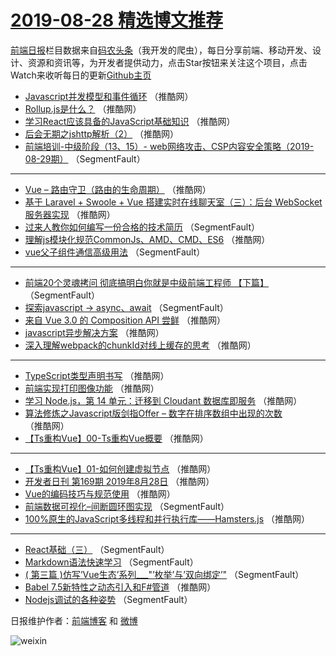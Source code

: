 # [2019-08-28 精选博文推荐](https://toutiao.qdkfweb.cn/date/2019/08/28)

[前端日报](https://qdkfweb.cn/c/news)栏目数据来自[码农头条](https://toutiao.qdkfweb.cn/)（我开发的爬虫），每日分享前端、移动开发、设计、资源和资讯等，为开发者提供动力，点击Star按钮来关注这个项目，点击Watch来收听每日的更新[Github主页](https://github.com/kujian/frontendDaily)
* [Javascript并发模型和事件循环](https://toutiao.qdkfweb.cn/122934.html) （推酷网）
* [Rollup.js是什么？](https://toutiao.qdkfweb.cn/122935.html) （推酷网）
* [学习React应该具备的JavaScript基础知识](https://toutiao.qdkfweb.cn/122933.html) （推酷网）
* [后会无期之jshttp解析（2）](https://toutiao.qdkfweb.cn/122923.html) （推酷网）
* [前端培训-中级阶段（13、15）- web网络攻击、CSP内容安全策略（2019-08-29期）](https://toutiao.qdkfweb.cn/122895.html) （SegmentFault）

***
* [Vue &#8211; 路由守卫（路由的生命周期）](https://toutiao.qdkfweb.cn/122929.html) （推酷网）
* [基于 Laravel + Swoole + Vue 搭建实时在线聊天室（三）：后台 WebSocket 服务器实现](https://toutiao.qdkfweb.cn/122906.html) （推酷网）
* [过来人教你如何编写一份合格的技术简历](https://toutiao.qdkfweb.cn/122885.html) （SegmentFault）
* [理解js模块化规范CommonJs、AMD、CMD、ES6](https://toutiao.qdkfweb.cn/122917.html) （推酷网）
* [vue父子组件通信高级用法](https://toutiao.qdkfweb.cn/122896.html) （SegmentFault）

***
* [前端20个灵魂拷问 彻底搞明白你就是中级前端工程师 【下篇】](https://toutiao.qdkfweb.cn/122886.html) （SegmentFault）
* [探索javascript -&gt; async、await](https://toutiao.qdkfweb.cn/122889.html) （SegmentFault）
* [来自 Vue 3.0 的 Composition API 尝鲜](https://toutiao.qdkfweb.cn/122912.html) （推酷网）
* [javascript异步解决方案](https://toutiao.qdkfweb.cn/122924.html) （推酷网）
* [深入理解webpack的chunkId对线上缓存的思考](https://toutiao.qdkfweb.cn/122925.html) （推酷网）

***
* [TypeScript类型声明书写](https://toutiao.qdkfweb.cn/122914.html) （推酷网）
* [前端实现打印图像功能](https://toutiao.qdkfweb.cn/122926.html) （推酷网）
* [学习 Node.js，第 14 单元：迁移到 Cloudant 数据库即服务](https://toutiao.qdkfweb.cn/122927.html) （推酷网）
* [算法修炼之Javascript版剑指Offer &#8211; 数字在排序数组中出现的次数](https://toutiao.qdkfweb.cn/122905.html) （推酷网）
* [【Ts重构Vue】00-Ts重构Vue概要](https://toutiao.qdkfweb.cn/122916.html) （推酷网）

***
* [【Ts重构Vue】01-如何创建虚拟节点](https://toutiao.qdkfweb.cn/122932.html) （推酷网）
* [开发者日刊 第169期 2019年8月28日](https://toutiao.qdkfweb.cn/122907.html) （推酷网）
* [Vue的编码技巧与规范使用](https://toutiao.qdkfweb.cn/122918.html) （推酷网）
* [前端数据可视化&#8211;间断圆环图实现](https://toutiao.qdkfweb.cn/122897.html) （SegmentFault）
* [100%原生的JavaScript多线程和并行执行库——Hamsters.js](https://toutiao.qdkfweb.cn/122908.html) （推酷网）

***
* [React基础（三）](https://toutiao.qdkfweb.cn/122887.html) （SegmentFault）
* [Markdown语法快速学习](https://toutiao.qdkfweb.cn/122898.html) （SegmentFault）
* [( 第三篇 )仿写&#8217;Vue生态&#8217;系列___&quot;&#8217;枚举&#8217;与&#8217;双向绑定&#8217;&quot;](https://toutiao.qdkfweb.cn/122888.html) （SegmentFault）
* [Babel 7.5新特性之动态引入和F#管道](https://toutiao.qdkfweb.cn/122921.html) （推酷网）
* [Nodejs调试的各种姿势](https://toutiao.qdkfweb.cn/122899.html) （SegmentFault）

日报维护作者：[前端博客](https://qdkfweb.cn/) 和 [微博](https://qdkfweb.cn/go/weibo)

![weixin](https://user-images.githubusercontent.com/3055447/38468989-651132ac-3b80-11e8-8e6b-15122322a9d7.png)